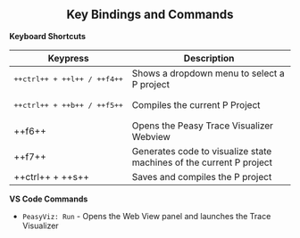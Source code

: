 <style>
  .md-typeset h1,
  .md-content__button {
    display: none;
  }
  .md-typeset__table {
    width: 100%;
  }
  .md-typeset__table thead, .md-typeset__table tbody {
    display: block;
  }
  .md-typeset__table tr {
    display: flex;
  }
  .md-typeset__table td:last-child, .md-typeset__table th:last-child {
    flex: 1;
  }
  .md-typeset__table td:first-child, .md-typeset__table th:first-child {
    width: clamp(131.48px, 25%, 12em);
  }
</style>

<div align="center">
  <h2>Key Bindings and Commands</h2>
</div>

**Keyboard Shortcuts**

| Keypress                               | Description                                                         |
| ---------------------------------------|---------------------------------------------------------------------|
| <pre>++ctrl++ + ++l++ / ++f4++</pre>   | Shows a dropdown menu to select a P project                         |
| <pre>++ctrl++ + ++b++ / ++f5++</pre>   | Compiles the current P Project                                      |
| ++f6++                                 | Opens the Peasy Trace Visualizer Webview                            |
| ++f7++                                 | Generates code to visualize state machines of the current P project |
| ++ctrl++ + ++s++                       | Saves and compiles the P project                                    |

**VS Code Commands**

* `PeasyViz: Run` - Opens the Web View panel and launches the Trace Visualizer

